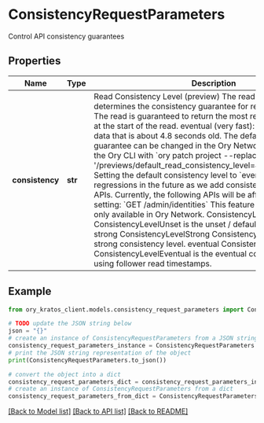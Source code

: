 # ConsistencyRequestParameters

Control API consistency guarantees

## Properties

Name | Type | Description | Notes
------------ | ------------- | ------------- | -------------
**consistency** | **str** | Read Consistency Level (preview)  The read consistency level determines the consistency guarantee for reads:  strong (slow): The read is guaranteed to return the most recent data committed at the start of the read. eventual (very fast): The result will return data that is about 4.8 seconds old.  The default consistency guarantee can be changed in the Ory Network Console or using the Ory CLI with &#x60;ory patch project --replace &#39;/previews/default_read_consistency_level&#x3D;\&quot;strong\&quot;&#39;&#x60;.  Setting the default consistency level to &#x60;eventual&#x60; may cause regressions in the future as we add consistency controls to more APIs. Currently, the following APIs will be affected by this setting:  &#x60;GET /admin/identities&#x60;  This feature is in preview and only available in Ory Network.  ConsistencyLevelUnset  ConsistencyLevelUnset is the unset / default consistency level. strong ConsistencyLevelStrong  ConsistencyLevelStrong is the strong consistency level. eventual ConsistencyLevelEventual  ConsistencyLevelEventual is the eventual consistency level using follower read timestamps. | [optional] 

## Example

```python
from ory_kratos_client.models.consistency_request_parameters import ConsistencyRequestParameters

# TODO update the JSON string below
json = "{}"
# create an instance of ConsistencyRequestParameters from a JSON string
consistency_request_parameters_instance = ConsistencyRequestParameters.from_json(json)
# print the JSON string representation of the object
print(ConsistencyRequestParameters.to_json())

# convert the object into a dict
consistency_request_parameters_dict = consistency_request_parameters_instance.to_dict()
# create an instance of ConsistencyRequestParameters from a dict
consistency_request_parameters_from_dict = ConsistencyRequestParameters.from_dict(consistency_request_parameters_dict)
```
[[Back to Model list]](../README.md#documentation-for-models) [[Back to API list]](../README.md#documentation-for-api-endpoints) [[Back to README]](../README.md)


